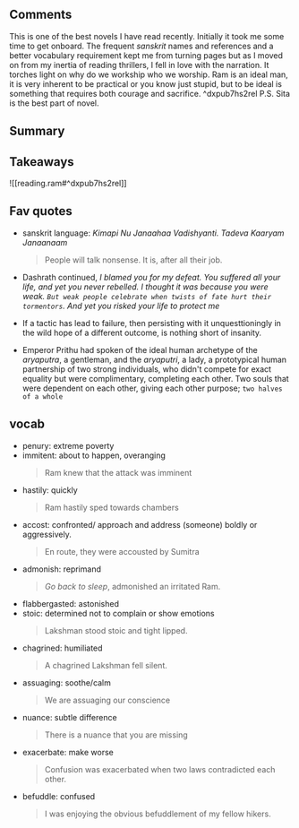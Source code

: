 ## Comments

This is one of the best novels I have read recently. Initially it took me some time to get onboard. The frequent _sanskrit_ names and references and a better vocabulary requirement kept me from turning pages but as I moved on from my inertia of reading thrillers, I fell in love with the narration. It torches light on why do we workship who we worship. Ram is an ideal man, it is very inherent to be practical or you know just stupid, but to be ideal is something that requires both courage and sacrifice. ^dxpub7hs2rel
P.S. Sita is the best part of novel.

## Summary

## Takeaways

![[reading.ram#^dxpub7hs2rel]]
## Fav quotes

- sanskrit language:  _Kimapi Nu Janaahaa Vadishyanti. Tadeva Kaaryam Janaanaam_ 
    > People will talk nonsense. It is, after all their job.

- Dashrath continued, _I blamed you for my defeat. You suffered all your life, and yet you never rebelled. I thought it was because you were weak. `But weak people celebrate when twists of fate hurt their tormentors`. And yet you risked your life to protect me_

- If a tactic has lead to failure, then persisting with it unquesttioningly in the wild hope of a different outcome, is nothing short of insanity.

- Emperor Prithu had spoken of the ideal human archetype of the _aryaputra_, a gentleman, and the _aryaputri_, a lady, a prototypical human partnership of two strong individuals, who didn't compete for exact equality but were complimentary, completing each other. Two souls that were dependent on each other, giving each other purpose; `two halves of a whole`

## vocab
- penury: extreme poverty
- immitent: about to happen, overanging
    > Ram knew that the attack was imminent
- hastily: quickly
    > Ram hastily sped towards chambers
- accost: confronted/ approach and address (someone) boldly or aggressively.
    > En route, they were accousted by Sumitra
- admonish: reprimand
    > _Go back to sleep_, admonished an irritated Ram.
- flabbergasted: astonished
- stoic: determined not to complain or show emotions
    > Lakshman stood stoic and tight lipped.
- chagrined: humiliated
    > A chagrined Lakshman fell silent.
- assuaging: soothe/calm
    > We are assuaging our conscience
- nuance: subtle difference
    > There is a nuance that you are missing
- exacerbate: make worse
    > Confusion was exacerbated when two laws contradicted each other.
- befuddle: confused
    > I was enjoying the obvious befuddlement of my fellow hikers.


